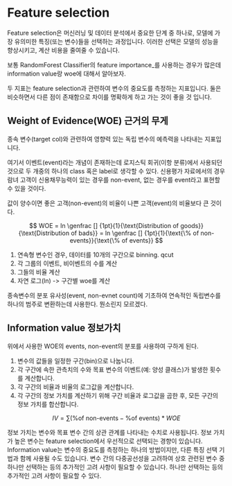 # Feature selection

Feature selection은 머신러닝 및 데이터 분석에서 중요한 단계 중 하나로, 모델에 가장 유의미한 특징(또는 변수)들을 선택하는 과정입니다. 이러한 선택은 모델의 성능을 향상시키고, 계산 비용을 줄여줄 수 있습니다.

보통 RandomForest Classifier의 feature importance_를 사용하는 경우가 많은데 information value랑 woe에 대해서 알아보자.

두 지표는 feature selection과 관련하여 변수의 중요도를 측정하는 지표입니다. 둘은 비슷하면서 다른 점이 존재함으로 차이를 명확하게 하고 가는 것이 좋을 것 입니다.

## Weight of Evidence(WOE) 근거의 무게

종속 변수(target col)와 관련하여 영향력 있는 독립 변수의 예측력을 나타내는 지표입니다.

여기서 이벤트(event)라는 개념이 존재하는데 로지스틱 회귀(이항 분류)에서 사용되던 것으로 두 개중의 하나의 class 혹은 label로 생각할 수 있다. 신용평가 자료에서의 경우람녀 고객이 신용채무능력이 있는 경우를 non-event, 없는 경우를 event라고 표현할 수 있을 것이다.

값이 양수이면 좋은 고객(non-event)의 비율이 나쁜 고객(event)의 비율보다 큰 것이다.

$$
WOE = ln \genfrac [] {1pt}{1}{\text{Distribution of goods}}{\text{Distribution of bads}} = ln \genfrac [] {1pt}{1}{\text{\% of non-events}}{\text{\% of events}}
$$

1. 연속형 변수인 경우, 데이터를 10개의 구간으로 binning. qcut
2. 각 그룹의 이벤트, 비이벤트의 수를 계산
3. 그들의 비율 계산
4. 자연 로그(ln) -> 구간별 woe를 계산

종속변수의 분포 유사성(event, non-evnet count)에 기초하여 연속적인 독립변수를 하나의 범주로 변환하는데 사용한다. 뭔소린지 모르겠다.

## Information value 정보가치

위에서 사용한 WOE의 events, non-event의 분포를 사용하여 구하게 된다.

1. 변수의 값들을 일정한 구간(bin)으로 나눕니다.
2. 각 구간에 속한 관측치의 수와 목표 변수의 이벤트(예: 양성 클래스)가 발생한 횟수를 계산합니다.
3. 각 구간의 비율과 비율의 로그값을 계산합니다.
4. 각 구간의 정보 가치를 계산하기 위해 구간 비율과 로그값을 곱한 후, 모든 구간의 정보 가치를 합산합니다.

$$
IV = \sum(\text{\% of non-events} - \text{\% of events}) * WOE
$$

정보 가치는 변수와 목표 변수 간의 상관 관계를 나타내는 수치로 사용됩니다. 정보 가치가 높은 변수는 feature selection에서 우선적으로 선택되는 경향이 있습니다.
Information value는 변수의 중요도를 측정하는 하나의 방법이지만, 다른 특징 선택 기법과 함께 사용될 수도 있습니다. 변수 간의 다중공선성을 고려하여 상호 관련된 변수 중 하나만 선택하는 등의 추가적인 고려 사항이 필요할 수 있습니다.
하나만 선택하는 등의 추가적인 고려 사항이 필요할 수 있다.
